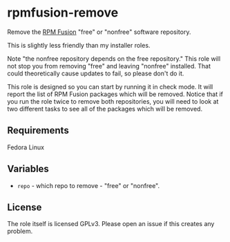 # rpmfusion-remove #

Remove the [RPM Fusion](https://rpmfusion.org/) "free" or "nonfree" software repository.

This is slightly less friendly than my installer roles.

Note "the nonfree repository depends on the free repository."
This role will not stop you from removing "free" and leaving "nonfree" installed.
That could theoretically cause updates to fail, so please don't do it.

This role is designed so you can start by running it in check mode.
It will report the list of RPM Fusion packages which will be removed.
Notice that if you run the role twice to remove both repositories, you
will need to look at two different tasks to see all of the packages which
will be removed.


## Requirements

Fedora Linux


## Variables

* `repo` - which repo to remove - "free" or "nonfree".


## License

The role itself is licensed GPLv3.  Please open an issue if this creates any problem.

